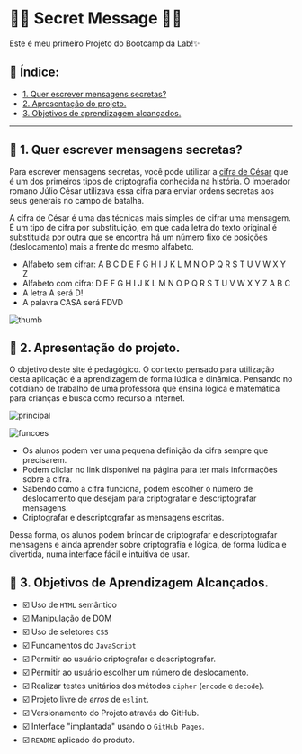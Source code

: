 # 🕵️‍♀️ Secret Message 🕵️‍♀️ 

Este é meu primeiro Projeto do Bootcamp da Lab!✨

## 💟 Índice:

* [1. Quer escrever mensagens secretas?](#1-quer-escrever-mensagens-secretas?)
* [2. Apresentação do projeto.](#2-apresentação-do-projeto.)
* [3. Objetivos de aprendizagem alcançados.](#3-objetivos-de-aprendizagem-alcançados.)

***

## 💟 1. Quer escrever mensagens secretas?

Para escrever mensagens secretas, você pode utilizar a [cifra de César](https://pt.wikipedia.org/wiki/Cifra_de_C%C3%A9sar)
que é um dos primeiros tipos de criptografia conhecida na história.
O imperador romano Júlio César utilizava essa cifra para enviar
ordens secretas aos seus generais no campo de batalha.

A cifra de César é uma das técnicas mais simples de cifrar uma mensagem. É um
tipo de cifra por substituição, em que cada letra do texto original é
substituida por outra que se encontra há um número fixo de posições
(deslocamento) mais a frente do mesmo alfabeto.


* Alfabeto sem cifrar: A B C D E F G H I J K L M N O P Q R S T U V W X Y Z
* Alfabeto com cifra:  D E F G H I J K L M N O P Q R S T U V W X Y Z A B C
* A letra A será D!
* A palavra CASA será FDVD

![thumb](https://user-images.githubusercontent.com/109115688/217065858-9e4afb45-ff3f-4e77-83fa-0de96db688c5.png)

## 💟 2. Apresentação do projeto.

O objetivo deste site é pedagógico. O contexto pensado para utilização desta aplicação é a aprendizagem de forma lúdica e dinâmica. Pensando no cotidiano de trabalho de uma professora que ensina lógica e matemática para crianças e busca como recurso a internet.


![principal](https://user-images.githubusercontent.com/109115688/217066539-783e6456-9e81-4b65-93b9-608e539870a1.jpg)

![funcoes](https://user-images.githubusercontent.com/109115688/217062074-3863a187-8dd1-4aa8-8804-6e5855c6d9fa.jpg)


* Os alunos podem ver uma pequena definição da cifra sempre que precisarem.
* Podem cliclar no link disponível na página para ter mais informações sobre a cifra.
* Sabendo como a cifra funciona, podem escolher o número de deslocamento que desejam
  para criptografar e descriptografar mensagens.
* Criptografar e descriptografar as mensagens escritas.


Dessa forma, os alunos podem brincar de criptografar e descriptografar mensagens e ainda aprender sobre criptografia e lógica, de forma lúdica e divertida, numa interface fácil e intuitiva de usar. 


## 💟 3. Objetivos de Aprendizagem Alcançados.

* ☑️ Uso de `HTML` semântico
* ☑️ Manipulação de DOM
* ☑️ Uso de seletores `CSS`
* ☑️ Fundamentos do `JavaScript`
* ☑️ Permitir ao usuário criptografar e
  descriptografar.
* ☑️ Permitir ao usuário escolher um número de deslocamento.
* ☑️ Realizar testes unitários dos métodos `cipher`
  (`encode` e `decode`).
* ☑️ Projeto livre de _erros_ de `eslint`.
* ☑️ Versionamento do Projeto através do GitHub.
* ☑️ Interface "implantada" usando o `GitHub Pages`.
* ☑️ `README` aplicado do produto.
